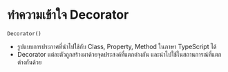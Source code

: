 
# ทำความเข้าใจ Decorator

```
Decorator()
```

- รูปแบบการประกาศที่นำไปใช้กับ Class, Property, Method ในภาษา TypeScript ได้
- Decorator แต่ละตัวถูกสร้างมาด้วยจุดประสงค์ที่แตกต่างกัน และนำไปใช้ในสถานการณ์ที่แตกต่างกันด้วย